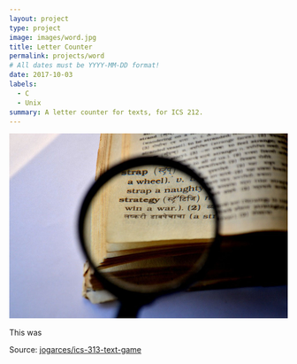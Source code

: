 ```yaml
---
layout: project
type: project
image: images/word.jpg
title: Letter Counter
permalink: projects/word
# All dates must be YYYY-MM-DD format!
date: 2017-10-03
labels:
  - C
  - Unix
summary: A letter counter for texts, for ICS 212.
---
```


<img class="ui image" src="/images/word1.jpg">

This was 

Source: <a href="https://github.com/jogarces/ics-313-text-game"><i class="large github icon "></i>jogarces/ics-313-text-game</a>

